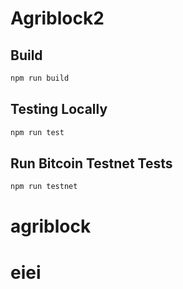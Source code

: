 # Agriblock2

## Build

```sh
npm run build
```

## Testing Locally

```sh
npm run test
```

## Run Bitcoin Testnet Tests

```sh
npm run testnet
```
# agriblock
# eiei
